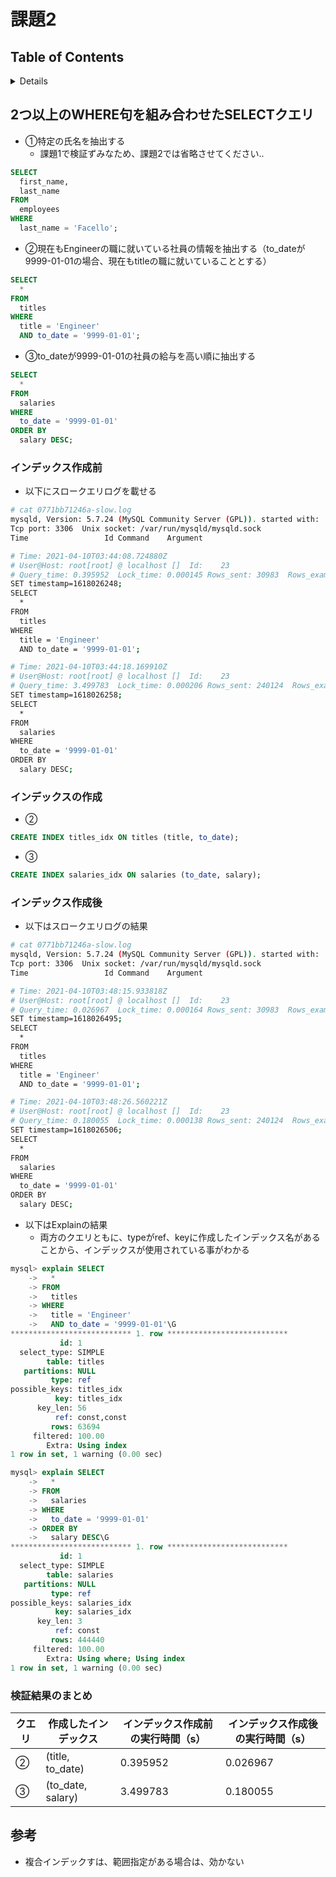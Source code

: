 # 課題2

## Table of Contents
<!-- START doctoc generated TOC please keep comment here to allow auto update -->
<!-- DON'T EDIT THIS SECTION, INSTEAD RE-RUN doctoc TO UPDATE -->
<details>
<summary>Details</summary>

- [2つ以上のWHERE句を組み合わせたSELECTクエリ](#2%E3%81%A4%E4%BB%A5%E4%B8%8A%E3%81%AEwhere%E5%8F%A5%E3%82%92%E7%B5%84%E3%81%BF%E5%90%88%E3%82%8F%E3%81%9B%E3%81%9Fselect%E3%82%AF%E3%82%A8%E3%83%AA)
  - [インデックス作成前](#%E3%82%A4%E3%83%B3%E3%83%87%E3%83%83%E3%82%AF%E3%82%B9%E4%BD%9C%E6%88%90%E5%89%8D)
  - [インデックスの作成](#%E3%82%A4%E3%83%B3%E3%83%87%E3%83%83%E3%82%AF%E3%82%B9%E3%81%AE%E4%BD%9C%E6%88%90)
  - [インデックス作成後](#%E3%82%A4%E3%83%B3%E3%83%87%E3%83%83%E3%82%AF%E3%82%B9%E4%BD%9C%E6%88%90%E5%BE%8C)
  - [検証結果のまとめ](#%E6%A4%9C%E8%A8%BC%E7%B5%90%E6%9E%9C%E3%81%AE%E3%81%BE%E3%81%A8%E3%82%81)
- [参考](#%E5%8F%82%E8%80%83)

</details>
<!-- END doctoc generated TOC please keep comment here to allow auto update -->

## 2つ以上のWHERE句を組み合わせたSELECTクエリ

- ①特定の氏名を抽出する
  - 課題1で検証ずみなため、課題2では省略させてください..

```sql
SELECT
  first_name,
  last_name
FROM
  employees
WHERE
  last_name = 'Facello';
```

- ②現在もEngineerの職に就いている社員の情報を抽出する（to_dateが9999-01-01の場合、現在もtitleの職に就いていることとする）

```sql
SELECT
  *
FROM
  titles
WHERE
  title = 'Engineer'
  AND to_date = '9999-01-01';
```

- ③to_dateが9999-01-01の社員の給与を高い順に抽出する

```sql
SELECT
  *
FROM
  salaries
WHERE
  to_date = '9999-01-01'
ORDER BY
  salary DESC;
```

### インデックス作成前

- 以下にスロークエリログを載せる

```bash
# cat 0771bb71246a-slow.log
mysqld, Version: 5.7.24 (MySQL Community Server (GPL)). started with:
Tcp port: 3306  Unix socket: /var/run/mysqld/mysqld.sock
Time                 Id Command    Argument

# Time: 2021-04-10T03:44:08.724880Z
# User@Host: root[root] @ localhost []  Id:    23
# Query_time: 0.395952  Lock_time: 0.000145 Rows_sent: 30983  Rows_examined: 443308
SET timestamp=1618026248;
SELECT
  *
FROM
  titles
WHERE
  title = 'Engineer'
  AND to_date = '9999-01-01';

# Time: 2021-04-10T03:44:18.169910Z
# User@Host: root[root] @ localhost []  Id:    23
# Query_time: 3.499783  Lock_time: 0.000206 Rows_sent: 240124  Rows_examined: 3084171
SET timestamp=1618026258;
SELECT
  *
FROM
  salaries
WHERE
  to_date = '9999-01-01'
ORDER BY
  salary DESC;
```

### インデックスの作成

- ②

```sql
CREATE INDEX titles_idx ON titles (title, to_date);
```

- ③

```sql
CREATE INDEX salaries_idx ON salaries (to_date, salary);
```

### インデックス作成後

- 以下はスロークエリログの結果

```bash
# cat 0771bb71246a-slow.log
mysqld, Version: 5.7.24 (MySQL Community Server (GPL)). started with:
Tcp port: 3306  Unix socket: /var/run/mysqld/mysqld.sock
Time                 Id Command    Argument

# Time: 2021-04-10T03:48:15.933818Z
# User@Host: root[root] @ localhost []  Id:    23
# Query_time: 0.026967  Lock_time: 0.000164 Rows_sent: 30983  Rows_examined: 30983
SET timestamp=1618026495;
SELECT
  *
FROM
  titles
WHERE
  title = 'Engineer'
  AND to_date = '9999-01-01';

# Time: 2021-04-10T03:48:26.560221Z
# User@Host: root[root] @ localhost []  Id:    23
# Query_time: 0.180055  Lock_time: 0.000138 Rows_sent: 240124  Rows_examined: 240124
SET timestamp=1618026506;
SELECT
  *
FROM
  salaries
WHERE
  to_date = '9999-01-01'
ORDER BY
  salary DESC;
```

- 以下はExplainの結果
  - 両方のクエリともに、typeがref、keyに作成したインデックス名があることから、インデックスが使用されている事がわかる

```sql
mysql> explain SELECT
    ->   *
    -> FROM
    ->   titles
    -> WHERE
    ->   title = 'Engineer'
    ->   AND to_date = '9999-01-01'\G
*************************** 1. row ***************************
           id: 1
  select_type: SIMPLE
        table: titles
   partitions: NULL
         type: ref
possible_keys: titles_idx
          key: titles_idx
      key_len: 56
          ref: const,const
         rows: 63694
     filtered: 100.00
        Extra: Using index
1 row in set, 1 warning (0.00 sec)

mysql> explain SELECT
    ->   *
    -> FROM
    ->   salaries
    -> WHERE
    ->   to_date = '9999-01-01'
    -> ORDER BY
    ->   salary DESC\G
*************************** 1. row ***************************
           id: 1
  select_type: SIMPLE
        table: salaries
   partitions: NULL
         type: ref
possible_keys: salaries_idx
          key: salaries_idx
      key_len: 3
          ref: const
         rows: 444440
     filtered: 100.00
        Extra: Using where; Using index
1 row in set, 1 warning (0.00 sec)
```

### 検証結果のまとめ

|クエリ|作成したインデックス|インデックス作成前の実行時間（s）|インデックス作成後の実行時間（s）|
|---|---|---|---|
|②|(title, to_date)|0.395952|0.026967|
|③|(to_date, salary)|3.499783|0.180055|

## 参考

- 複合インデックすは、範囲指定がある場合は、効かない